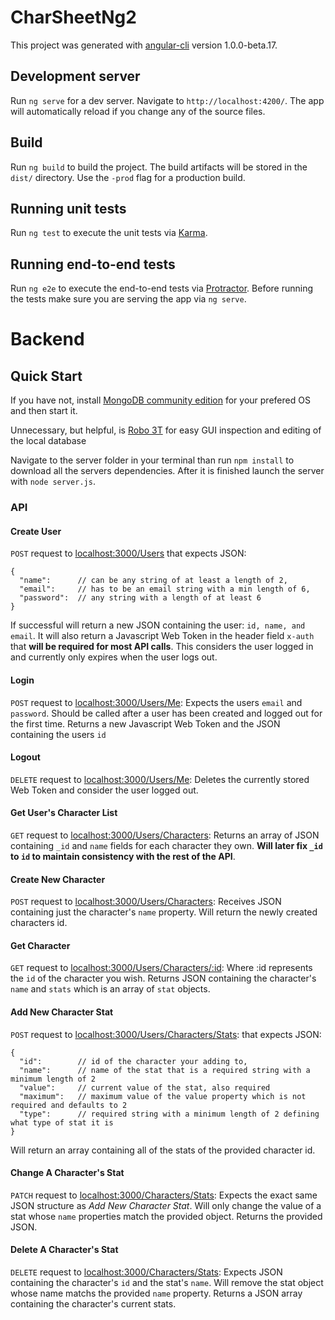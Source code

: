 # CharSheetNg2

This project was generated with [angular-cli](https://github.com/angular/angular-cli) version 1.0.0-beta.17.

## Development server
Run `ng serve` for a dev server. Navigate to `http://localhost:4200/`. The app will automatically reload if you change any of the source files.

## Build

Run `ng build` to build the project. The build artifacts will be stored in the `dist/` directory. Use the `-prod` flag for a production build.

## Running unit tests

Run `ng test` to execute the unit tests via [Karma](https://karma-runner.github.io).

## Running end-to-end tests

Run `ng e2e` to execute the end-to-end tests via [Protractor](http://www.protractortest.org/). 
Before running the tests make sure you are serving the app via `ng serve`.

# Backend

## Quick Start

If you have not, install [MongoDB community edition](https://docs.mongodb.com/manual/administration/install-community/) for your prefered OS and then start it.

Unnecessary, but helpful, is [Robo 3T](https://robomongo.org/) for easy GUI inspection and editing of the local database

Navigate to the server folder in your terminal than run `npm install` to download all the servers dependencies. After it is finished launch the server with `node server.js`.

### API

#### Create User

`POST` request to [localhost:3000/Users]() that expects JSON:

```
{
  "name":      // can be any string of at least a length of 2,
  "email":     // has to be an email string with a min length of 6,
  "password":  // any string with a length of at least 6
}
```

If successful will return a new JSON containing the user: `id, name, and email`. It will also return a Javascript Web Token in the header field `x-auth` that **will be required for most API calls**. This considers the user logged in and currently only expires when the user logs out.

#### Login

`POST` request to [localhost:3000/Users/Me](): Expects the users `email` and `password`. Should be called after a user has been created and logged out for the first time. Returns a new Javascript Web Token and the JSON containing the users `id`

#### Logout

`DELETE` request to [localhost:3000/Users/Me](): Deletes the currently stored Web Token and consider the user logged out.

#### Get User's Character List

`GET` request to [localhost:3000/Users/Characters](): Returns an array of JSON containing `_id` and `name` fields for each character they own. **Will later fix `_id` to `id` to maintain consistency with the rest of the API**.

#### Create New Character

`POST` request to [localhost:3000/Users/Characters](): Receives JSON containing just the character's `name` property. Will return the newly created characters id.

#### Get Character

`GET` request to [localhost:3000/Users/Characters/:id](): Where :id represents the `id` of the character you wish. Returns JSON containing the character's `name` and `stats` which is an array of `stat` objects.

#### Add New Character Stat

`POST` request to [localhost:3000/Users/Characters/Stats](): that expects JSON:

```
{
  "id":        // id of the character your adding to,
  "name":      // name of the stat that is a required string with a minimum length of 2
  "value":     // current value of the stat, also required
  "maximum":   // maximum value of the value property which is not required and defaults to 2
  "type":      // required string with a minimum length of 2 defining what type of stat it is
}
```

Will return an array containing all of the stats of the provided character id.

#### Change A Character's Stat

`PATCH` request to [localhost:3000/Characters/Stats](): Expects the exact same JSON structure as *Add New Character Stat*. Will only change the value of a stat whose `name` properties match the provided object. Returns the provided JSON.

#### Delete A Character's Stat

`DELETE` request to [localhost:3000/Characters/Stats](): Expects JSON containing the character's `id` and the stat's `name`. Will remove the stat object whose name matchs the provided `name` property. Returns a JSON array containing the character's current stats.

